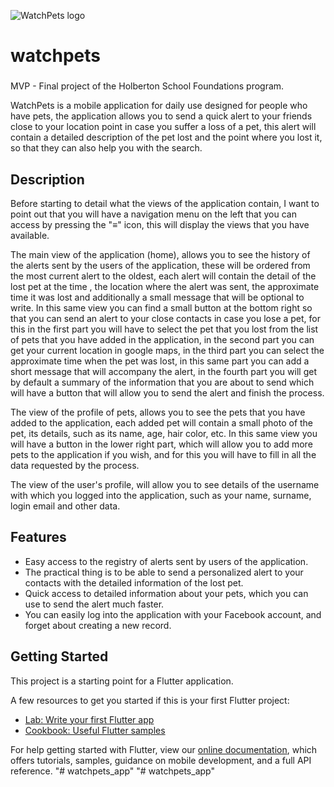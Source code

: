 ![WatchPets logo](https://github.com/AlexisCORAN/watchpets_app/blob/development/README.md/ubicacion.png)
# watchpets
### *<Ultimate Track for ultimate results/>*
MVP - Final project of the Holberton School Foundations program.

WatchPets is a mobile application for daily use designed for people who have pets, the application allows you to send a quick alert to your friends close to your location point in case you suffer a loss of a pet, this alert will contain a detailed description of the pet lost and the point where you lost it, so that they can also help you with the search.

## Description
Before starting to detail what the views of the application contain, I want to point out that you will have a navigation menu on the left that you can access by pressing the "≡" icon, this will display the views that you have available.

The main view of the application (home), allows you to see the history of the alerts sent by the users of the application, these will be ordered from the most current alert to the oldest, each alert will contain the detail of the lost pet at the time , the location where the alert was sent, the approximate time it was lost and additionally a small message that will be optional to write.
In this same view you can find a small button at the bottom right so that you can send an alert to your close contacts in case you lose a pet, for this in the first part you will have to select the pet that you lost from the list of pets that you have added in the application, in the second part you can get your current location in google maps, in the third part you can select the approximate time when the pet was lost, in this same part you can add a short message that will accompany the alert, in the fourth part you will get by default a summary of the information that you are about to send which will have a button that will allow you to send the alert and finish the process.

The view of the profile of pets, allows you to see the pets that you have added to the application, each added pet will contain a small photo of the pet, its details, such as its name, age, hair color, etc.
In this same view you will have a button in the lower right part, which will allow you to add more pets to the application if you wish, and for this you will have to fill in all the data requested by the process.

The view of the user's profile, will allow you to see details of the username with which you logged into the application, such as your name, surname, login email and other data.


## Features
* Easy access to the registry of alerts sent by users of the application.
* The practical thing is to be able to send a personalized alert to your contacts with the detailed information of the lost pet.
* Quick access to detailed information about your pets, which you can use to send the alert much faster.
* You can easily log into the application with your Facebook account, and forget about creating a new record.


## Getting Started

This project is a starting point for a Flutter application.

A few resources to get you started if this is your first Flutter project:

- [Lab: Write your first Flutter app](https://flutter.dev/docs/get-started/codelab)
- [Cookbook: Useful Flutter samples](https://flutter.dev/docs/cookbook)

For help getting started with Flutter, view our
[online documentation](https://flutter.dev/docs), which offers tutorials,
samples, guidance on mobile development, and a full API reference.
"# watchpets_app" 
"# watchpets_app" 
